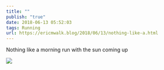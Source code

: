 ```yaml
---
title: ""
publish: "true"
date: 2018-06-13 05:52:03
tags: Running
url: https://ericmwalk.blog/2018/06/13/nothing-like-a.html
---
```


Nothing like a morning run with the sun coming up

![](https://ericmwalk.blog/uploads/2022/bad7b44ae3.jpg)